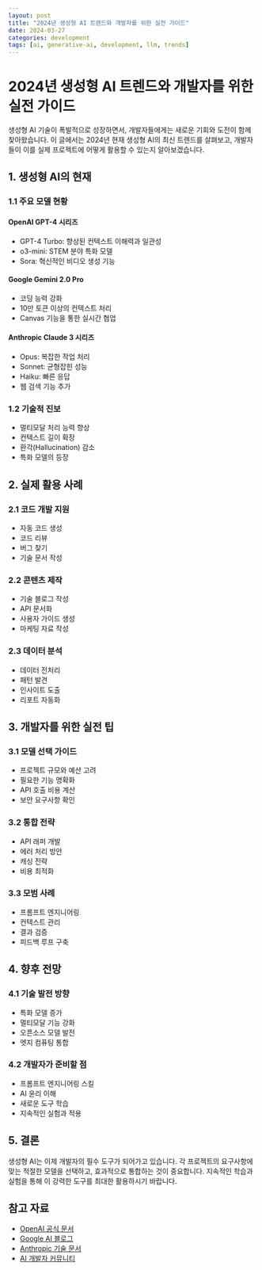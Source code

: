 ```yaml
---
layout: post
title: "2024년 생성형 AI 트렌드와 개발자를 위한 실전 가이드"
date: 2024-03-27
categories: development
tags: [ai, generative-ai, development, llm, trends]
---
```


# 2024년 생성형 AI 트렌드와 개발자를 위한 실전 가이드

생성형 AI 기술이 폭발적으로 성장하면서, 개발자들에게는 새로운 기회와 도전이 함께 찾아왔습니다. 이 글에서는 2024년 현재 생성형 AI의 최신 트렌드를 살펴보고, 개발자들이 이를 실제 프로젝트에 어떻게 활용할 수 있는지 알아보겠습니다.

## 1. 생성형 AI의 현재

### 1.1 주요 모델 현황

#### OpenAI GPT-4 시리즈
- GPT-4 Turbo: 향상된 컨텍스트 이해력과 일관성
- o3-mini: STEM 분야 특화 모델
- Sora: 혁신적인 비디오 생성 기능

#### Google Gemini 2.0 Pro
- 코딩 능력 강화
- 10만 토큰 이상의 컨텍스트 처리
- Canvas 기능을 통한 실시간 협업

#### Anthropic Claude 3 시리즈
- Opus: 복잡한 작업 처리
- Sonnet: 균형잡힌 성능
- Haiku: 빠른 응답
- 웹 검색 기능 추가

### 1.2 기술적 진보

- 멀티모달 처리 능력 향상
- 컨텍스트 길이 확장
- 환각(Hallucination) 감소
- 특화 모델의 등장

## 2. 실제 활용 사례

### 2.1 코드 개발 지원
- 자동 코드 생성
- 코드 리뷰
- 버그 찾기
- 기술 문서 작성

### 2.2 콘텐츠 제작
- 기술 블로그 작성
- API 문서화
- 사용자 가이드 생성
- 마케팅 자료 작성

### 2.3 데이터 분석
- 데이터 전처리
- 패턴 발견
- 인사이트 도출
- 리포트 자동화

## 3. 개발자를 위한 실전 팁

### 3.1 모델 선택 가이드
- 프로젝트 규모와 예산 고려
- 필요한 기능 명확화
- API 호출 비용 계산
- 보안 요구사항 확인

### 3.2 통합 전략
- API 래퍼 개발
- 에러 처리 방안
- 캐싱 전략
- 비용 최적화

### 3.3 모범 사례
- 프롬프트 엔지니어링
- 컨텍스트 관리
- 결과 검증
- 피드백 루프 구축

## 4. 향후 전망

### 4.1 기술 발전 방향
- 특화 모델 증가
- 멀티모달 기능 강화
- 오픈소스 모델 발전
- 엣지 컴퓨팅 통합

### 4.2 개발자가 준비할 점
- 프롬프트 엔지니어링 스킬
- AI 윤리 이해
- 새로운 도구 학습
- 지속적인 실험과 적용

## 5. 결론

생성형 AI는 이제 개발자의 필수 도구가 되어가고 있습니다. 각 프로젝트의 요구사항에 맞는 적절한 모델을 선택하고, 효과적으로 통합하는 것이 중요합니다. 지속적인 학습과 실험을 통해 이 강력한 도구를 최대한 활용하시기 바랍니다.

## 참고 자료

- [OpenAI 공식 문서](https://platform.openai.com/docs)
- [Google AI 블로그](https://ai.googleblog.com/)
- [Anthropic 기술 문서](https://www.anthropic.com/index/claude-3-family)
- [AI 개발자 커뮤니티](https://huggingface.co/)